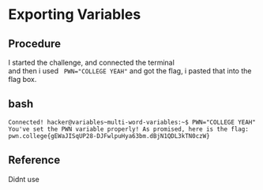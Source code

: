 # Exporting Variables

## Procedure
I started the challenge, and connected the terminal<br>
and then i used ` PWN="COLLEGE YEAH"` and got
the flag, i pasted that into the flag box.

## bash
`Connected!
hacker@variables~multi-word-variables:~$ PWN="COLLEGE YEAH"
You've set the PWN variable properly! As promised, here is the flag:
pwn.college{gEWaJISqUP28-DJFwlpuHya63bm.dBjN1QDL3kTN0czW}`

## Reference
Didnt use
